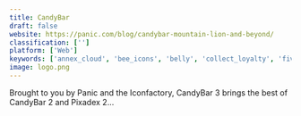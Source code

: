 ```yaml
---
title: CandyBar
draft: false 
website: https://panic.com/blog/candybar-mountain-lion-and-beyond/
classification: ['']
platform: ['Web']
keywords: ['annex_cloud', 'bee_icons', 'belly', 'collect_loyalty', 'five_stars', 'folder_marker', 'goody', 'iconpackager', 'icontweaker', 'loyalty_operator', 'medallia', 'nicejob', 'perkville', 'pobuca_loyalty', 'retently', 'scale', 'tapmango', 'bloyal', 'ivend_retail']
image: logo.png
---
```

Brought to you by Panic and the Iconfactory, CandyBar 3 brings the best of CandyBar 2 and Pixadex 2...